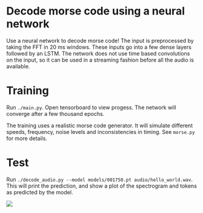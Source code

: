 # Decode morse code using a neural network

Use a neural network to decode morse code! The input is preprocessed by taking the FFT in 20 ms windows. These inputs go into a few dense layers followed by an LSTM. The network does not use time based convolutions on the input, so it can be used in a streaming fashion before all the audio is available.

# Training

Run `./main.py`. Open tensorboard to view progess. The network will converge after a few thousand epochs.

The training uses a realistic morse code generator. It will simulate different speeds, frequency, noise levels and inconsistencies in timing. See `morse.py` for more details.

# Test

Run `./decode_audio.py --model models/001750.pt audio/hello_world.wav`. This will print the prediction, and show a plot of the spectrogram and tokens as predicted by the model.

![](hello_world.png)
